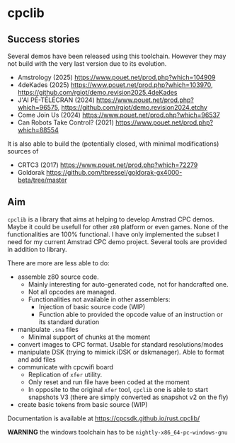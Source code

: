# cpclib


 ## Success stories

 Several demos have been released using this toolchain. However they may not build with the very last version due to its evolution.

 - Amstrology (2025) <https://www.pouet.net/prod.php?which=104909>
 - 4deKades (2025) <https://www.pouet.net/prod.php?which=103970>, <https://github.com/rgiot/demo.revision2025.4deKades>
 - J'AI PÉ-TÉLÉCRAN (2024) <https://www.pouet.net/prod.php?which=96575>, <https://github.com/rgiot/demo.revision2024.etchy>
 - Come Join Us (2024) <https://www.pouet.net/prod.php?which=96537>
 - Can Robots Take Control? (2021) <https://www.pouet.net/prod.php?which=88554>

It is also able to build the (potentially closed, with minimal modifications) sources of

 - CRTC3 (2017) <https://www.pouet.net/prod.php?which=72279>
 - Goldorak <https://github.com/tbressel/goldorak-gx4000-beta/tree/master>
 
## Aim

`cpclib` is a library that aims at helping to develop Amstrad CPC demos.
Maybe it could be usefull for other `z80` platform or even games.
None of the functionalities are 100% functional. I have only implemented the subset I need for my current Amstrad CPC demo project.
Several tools are provided in addition to library.

There are more are less able to do:

 - assemble z80 source code. 
   * Mainly interesting for auto-generated code, not for handcrafted one.
   * Not all opcodes are managed.
   * Functionalities not available in other assemblers:
     - Injection of basic source code (WIP)
	 - Function able to provided the opcode value of an instruction or its standard duration
 - manipulate `.sna` files
   *  Minimal support of chunks at the moment
 - convert images to CPC format. Usable for standard resolutions/modes
 - manipulate DSK (trying to mimick iDSK or dskmanager). Able to format and add files
 - communicate with cpcwifi board
    * Replication of `xfer` utility.
	* Only reset and run file have been coded at the moment
	* In opposite to the original `xfer` tool, `cpclib` one is able to start snapshots V3 (there are simply converted as snapshot v2 on the fly)
 - create basic tokens from basic source (WIP)


 Documentation is available at <https://cpcsdk.github.io/rust.cpclib/>

 **WARNING** the windows toolchain has to be `nightly-x86_64-pc-windows-gnu`

